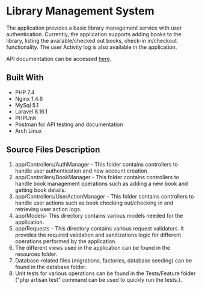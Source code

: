
# Library Management System

The application provides a basic library management service with user authentication. Currently, the application supports adding books to the library, listing the available/checked out books, check-in in/checkout functionality. The user Activity log is also available in the application. 

API documentation can be accessed [here](https://documenter.getpostman.com/view/14768038/TWDdkaDb).

## Built With

* PHP 7.4
* Nginx 1.4.6
* MySql 5.1
* Laravel 8.16.1
* PHPUnit 
* Postman for API testing and documentation
* Arch Linux

## Source Files Description
1. app/Controllers/AuthManager - This folder contains controllers to handle user authentication and new account creation.
2. app/Controllers/BookManager - This folder contains controllers to handle book management operations such as adding a new book and getting book details.
3. app/Controllers/UserActionManager - This folder contains controllers to handle user actions such as book checking out/checking in and retrieving user action logs.
5. app/Models- This directory contains various models needed for the application.
6. app/Requests - This directory contains various request validators. It provides the required validation and sanitizations logic for different operations performed by the application.
7. The different views used in the application can be found in the resources folder. 
8. Database-related files (migrations, factories, database seeding) can be found in the database folder.
9. Unit tests for various operations can be found in the Tests/Feature folder ("php artisan test" command can be used to quickly run the tests.).
